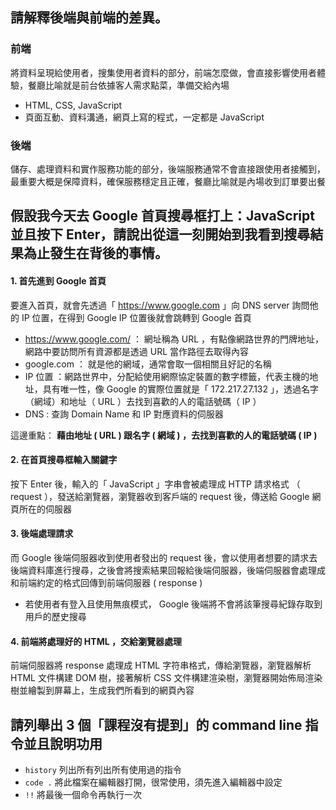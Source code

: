 ## 請解釋後端與前端的差異。

### 前端

將資料呈現給使用者，搜集使用者資料的部分，前端怎麼做，會直接影響使用者體驗，餐廳比喻就是前台依據客人需求點菜，準備交給內場

- HTML, CSS, JavaScript
- 頁面互動、資料溝通，網頁上寫的程式，一定都是 JavaScript

### 後端

儲存、處理資料和實作服務功能的部分，後端服務通常不會直接跟使用者接觸到，最重要大概是保障資料，確保服務穩定且正確，餐廳比喻就是內場收到訂單要出餐

## 假設我今天去 Google 首頁搜尋框打上：JavaScript 並且按下 Enter，請說出從這一刻開始到我看到搜尋結果為止發生在背後的事情。

#### 1. 首先進到 Google 首頁

要進入首頁，就會先透過「 https://www.google.com 」向 DNS server 詢問他的 IP 位置，在得到 Google IP 位置後就會跳轉到 Google 首頁

- https://www.google.com/ ： 網址稱為 URL ，有點像網路世界的門牌地址，網路中要訪問所有資源都是透過 URL 當作路徑去取得內容
- google.com ： 就是他的網域，通常會取一個相關且好記的名稱
- IP 位置 ：網路世界中，分配給使用網際協定裝置的數字標籤，代表主機的地址，具有唯一性，像 Google 的實際位置就是「 172.217.27.132 」，透過名字（網域）和地址（ URL ）去找到喜歡的人的電話號碼（ IP ）
- DNS : 查詢 Domain Name 和 IP 對應資料的伺服器

這邊重點： **藉由地址 ( URL ) 跟名字 ( 網域 ) ，去找到喜歡的人的電話號碼 ( IP )**

#### 2. 在首頁搜尋框輸入關鍵字

按下 Enter 後，輸入的「 JavaScript 」字串會被處理成 HTTP 請求格式 （ request ），發送給瀏覽器，瀏覽器收到客戶端的 request 後，傳送給 Google 網頁所在的伺服器

#### 3. 後端處理請求

而 Google 後端伺服器收到使用者發出的 request 後，會以使用者想要的請求去後端資料庫進行搜尋，之後會將搜索結果回報給後端伺服器，後端伺服器會處理成和前端約定的格式回傳到前端伺服器 ( response )

- 若使用者有登入且使用無痕模式， Google 後端將不會將該筆搜尋紀錄存取到用戶的歷史搜尋

#### 4. 前端將處理好的 HTML ，交給瀏覽器處理

前端伺服器將 response 處理成 HTML 字符串格式，傳給瀏覽器，瀏覽器解析 HTML 文件構建 DOM 樹，接著解析 CSS 文件構建渲染樹，瀏覽器開始佈局渲染樹並繪製到屏幕上，生成我們所看到的網頁內容

## 請列舉出 3 個「課程沒有提到」的 command line 指令並且說明功用

- `history` 列出所有列出所有使用過的指令
- `code .` 將此檔案在編輯器打開，很常使用，須先進入編輯器中設定
- `!!` 將最後一個命令再執行一次
